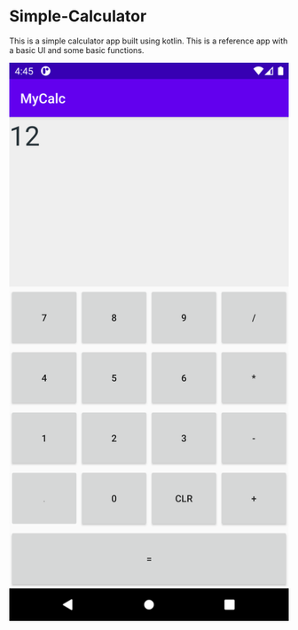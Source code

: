 # Simple-Calculator
This is a simple calculator app built using kotlin.
This is a reference app with a basic UI and some basic functions.

![](images/SS1.png)
